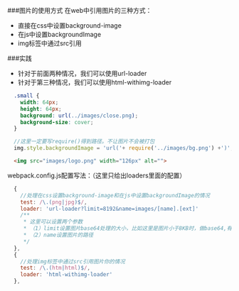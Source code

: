 ###图片的使用方式
  在web中引用图片的三种方式：
  * 直接在css中设置background-image
  * 在js中设置backgroundImage
  * img标签中通过src引用

###实践
  * 针对于前面两种情况，我们可以使用url-loader
  * 针对于第三种情况，我们可以使用html-withimg-loader

  ```css
    .small {
      width: 64px;
      height: 64px;
      background: url(../images/close.png);
      background-size: cover;
    }
  ```
  ```js
    //这里一定要写require()得到路径。不让图片不会被打包
    img.style.backgroundImage = 'url('+ require('../images/bg.png') +')';
  ```
  ```html
    <img src="images/logo.png" width="126px" alt="">
  ```

  webpack.config.js配置写法：（这里只给出loaders里面的配置）
  ```js
    {
      //处理在css设置background-image和在js中设置backgroundImage的情况
      test: /\.(png|jpg)$/,
      loader: 'url-loader?limit=8192&name=images/[name].[ext]'
      /**
       * 这里可以设置两个参数
       * （1）limit设置图片base64处理的大小，比如这里是图片小于8KB时，做base64,有效的减少一次请求
       * （2）name设置图片的路径
       */
    },
    {
      //处理img标签中通过src引用图片你的情况
      test: /\.(htm|html)$/,
      loader: 'html-withimg-loader'
    },
  ```
    
